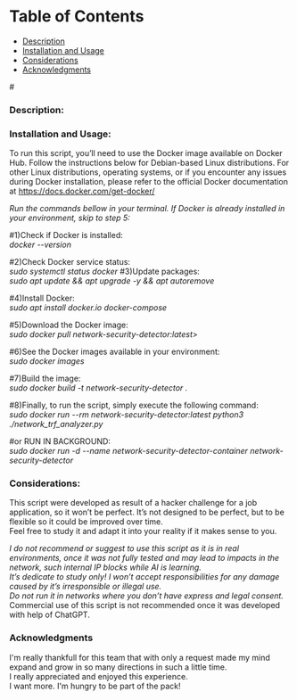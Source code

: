 # Table of Contents

- [Description](#Description)
- [Installation and Usage](#Instalation)
- [Considerations](#Considerations)
- [Acknowledgments](#Acknowledgments)
  
#<h3>Description:</h3>


<h3>Installation and Usage:</h3>

To run this script, you’ll need to use the Docker image available on Docker Hub. Follow the instructions below for Debian-based Linux distributions. For other Linux distributions, operating systems, or if you encounter any issues during Docker installation, please refer to the official Docker documentation at https://docs.docker.com/get-docker/

*Run the commands bellow in your terminal. If Docker is already installed in your environment, skip to step 5:*

#1)Check if Docker is installed:<br> 
*docker --version*

#2)Check Docker service status:<br> 
*sudo systemctl status docker*
#3)Update packages:<br> 
*sudo apt update && apt upgrade -y && apt autoremove*

#4)Install Docker:<br> 
*sudo apt install docker.io docker-compose*

#5)Download the Docker image:<br>
*sudo docker pull network-security-detector:latest>*

#6)See the Docker images available in your environment:<br> 
*sudo docker images*

#7)Build the image:<br>
*sudo docker build -t network-security-detector .*

#8)Finally, to run the script, simply execute the following command:<br>
*sudo docker run --rm network-security-detector:latest python3 ./network_trf_analyzer.py*


#or RUN IN BACKGROUND:<br>
*sudo docker run -d --name network-security-detector-container network-security-detector*


<h3>Considerations:</h3>

This script were developed as result of a hacker challenge for a job application, so it won’t be perfect. It’s not designed to be perfect, but to be flexible so it could be improved over time.<br> 
Feel free to study it and adapt it into your reality if it makes sense to you.<br> 

*I do not recommend or suggest to use this script as it is in real environments, once it was not fully tested and may lead to impacts in the network, such internal IP blocks while AI is learning.*<br> 
*It’s dedicate to study only! I won’t accept responsibilities for any damage caused  by it’s irresponsible or illegal use.*<br> 
*Do not run it in networks where you don’t have express and legal consent.*<br> 
Commercial use of this script is not recommended once it was developed with help of ChatGPT.

<h3>Acknowledgments</h3>
I'm really thankfull for this team that with only a request made my mind expand and grow in so many directions in such a little time.<br> 
I really appreciated and enjoyed this experience.<br> 
I want more. I'm hungry to be part of the pack!

